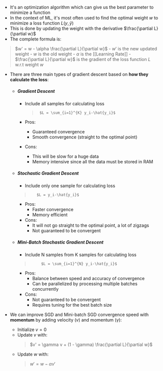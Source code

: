- It's an optimization algorithm which can give us the best parameter to minimize a function
- In the context of ML, it's most often used to find the optimal weight $w$ to minimize a loss function $L(y, \hat{y})$
- This is done by updating the weight with the derivative $\frac{\partial L}{\partial w}$
- The complete formula is:

>  $w' = w - \alpha \frac{\partial L}{\partial w}$
	- $w'$ is the new updated weight
	- $w$ is the old weight
	- $\alpha$ is the [[Learning Rate]]
	- $\frac{\partial L}{\partial w}$ is the gradient of the loss function $L$ w.r.t weight $w$ 
	
- There are three main types of gradient descent based on **how they calculate the loss**:
	- ##### Gradient Descent
	   - Include all samples for calculating loss
	     
			>	   $L = \sum_{i=1}^{K} y_i-\hat{y_i}$
		
	   - Pros:
		   - Guaranteed convergence
		   - Smooth convergence (straight to the optimal point)
	   - Cons:
		   - This will be slow for a huge data
		   - Memory intensive since all the data must be stored in RAM
	- ##### Stochastic Gradient Descent
	   - Include only one sample for calculating loss
	     
	   > 		$L = y_i-\hat{y_i}$ 

	   - Pros:
		   - Faster convergence
		   - Memory efficient
	    - Cons:
		    - It will not go straight to the optimal point, a lot of zigzags
		    - Not guaranteed to be convergent
		
	- ##### Mini-Batch Stochastic Gradient Descent
	   - Include N samples from K samples for calculating loss
	     
		>		   $L = \sum_{i=1}^{N} y_i-\hat{y_i}$  
				   
	   - Pros:
		   - Balance between speed and accuracy of convergence
		   - Can be parallelized by processing multiple batches concurrently
	   - Cons:
		   - Not guaranteed to be convergent
		   - Requires tuning for the best batch size
	 
- We can improve SGD and Mini-batch SGD convergence speed with **momentum** by adding velocity ($v$) and momentum ($\gamma$):
	- Initialize $v = 0$
	- Update $v$ with:
		> $v' = \gamma v + (1 - \gamma) \frac{\partial L}{\partial w}$
	- Update $w$ with:
		> $w' = w - \alpha v'$